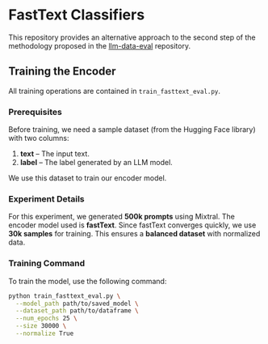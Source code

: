 # FastText Classifiers

This repository provides an alternative approach to the second step of the methodology proposed in the [llm-data-eval](https://github.com/latam-gpt/llm-data-eval) repository.

## Training the Encoder

All training operations are contained in `train_fasttext_eval.py`.

### Prerequisites

Before training, we need a sample dataset (from the Hugging Face library) with two columns:
1. **text** – The input text.
2. **label** – The label generated by an LLM model.

We use this dataset to train our encoder model.

### Experiment Details

For this experiment, we generated **500k prompts** using Mixtral. The encoder model used is **fastText**.
Since fastText converges quickly, we use **30k samples** for training. This ensures a **balanced dataset** with normalized data.

### Training Command

To train the model, use the following command:

```bash
python train_fasttext_eval.py \
  --model_path path/to/saved_model \
  --dataset_path path/to/dataframe \
  --num_epochs 25 \
  --size 30000 \
  --normalize True
```
